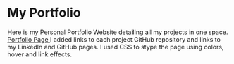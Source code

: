 # My Portfolio 
Here is my Personal Portfolio Website detailing all my projects in one space.
<a href="https://tennwilliams.github.io">Portfolio Page </a>
I added links to each project GitHub repository and links to my LinkedIn and GitHub pages.
I used CSS to stype the page using colors, hover and link effects.
 


